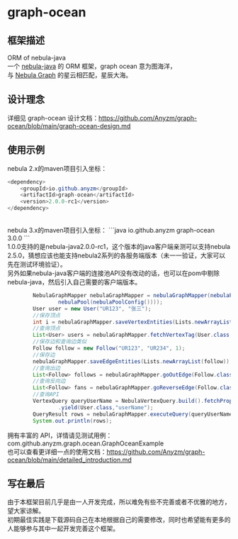 # graph-ocean
## 框架描述
ORM of nebula-java
<br/>
一个 [nebula-java](https://github.com/vesoft-inc/nebula-java) 的 ORM 框架，graph ocean 意为图海洋，
<br/>
与 [Nebula Graph](https://github.com/vesoft-inc/nebula) 的星云相匹配，星辰大海。

## 设计理念

详细见 graph-ocean 设计文档：https://github.com/Anyzm/graph-ocean/blob/main/graph-ocean-design.md

## 使用示例
nebula 2.x的maven项目引入坐标：
```java
<dependency>
    <groupId>io.github.anyzm</groupId>
    <artifactId>graph-ocean</artifactId>
    <version>2.0.0-rc1</version>
</dependency>
```
<br/>
nebula 3.x的maven项目引入坐标：
```java
<dependency>
    <groupId>io.github.anyzm</groupId>
    <artifactId>graph-ocean</artifactId>
    <version>3.0.0</version>
</dependency>
```
<br/>
1.0.0支持的是nebula-java2.0.0-rc1，这个版本的java客户端亲测可以支持nebula 2.5.0，猜想应该也能支持nebula2系列的各服务端版本（未一一验证，大家可以先在测试环境验证）。
<br/>
另外如果nebula-java客户端的连接池API没有改动的话，也可以在pom中剔除nebula-java，然后引入自己需要的客户端版本。

```java
        NebulaGraphMapper nebulaGraphMapper = nebulaGraphMapper(nebulaPoolSessionManager(
                nebulaPool(nebulaPoolConfig())));
        User user = new User("UR123", "张三");
        //保存顶点
        int i = nebulaGraphMapper.saveVertexEntities(Lists.newArrayList(user));
        //查询顶点
        List<User> users = nebulaGraphMapper.fetchVertexTag(User.class, "UR123");
        //保存边和查询边类似
        Follow follow = new Follow("UR123", "UR234", 1);
        //保存边
        nebulaGraphMapper.saveEdgeEntities(Lists.newArrayList(follow));
        //查询出边
        List<Follow> follows = nebulaGraphMapper.goOutEdge(Follow.class, "UR123");
        //查询反向边
        List<Follow> fans = nebulaGraphMapper.goReverseEdge(Follow.class, "UR123");
        //查询API
        VertexQuery queryUserName = NebulaVertexQuery.build().fetchPropOn(User.class, "UR123")
                .yield(User.class,"userName");
        QueryResult rows = nebulaGraphMapper.executeQuery(queryUserName);
        System.out.println(rows);
```

拥有丰富的 API，详情请见测试用例：com.github.anyzm.graph.ocean.GraphOceanExample
<br/>
也可以查看更详细一点的使用文档：https://github.com/Anyzm/graph-ocean/blob/main/detailed_introduction.md


## 写在最后
由于本框架目前几乎是由一人开发完成，所以难免有些不完善或者不优雅的地方，望大家谅解。
<br/>
初期最佳实践是下载源码自己在本地根据自己的需要修改，同时也希望能有更多的人能够参与其中一起开发完善这个框架。


